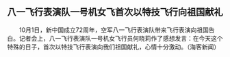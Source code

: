 ## 八一飞行表演队一号机女飞首次以特技飞行向祖国献礼
　　10月1日，新中国成立72周年，空军八一飞行表演队带来飞行表演向祖国告白。记者会上，八一飞行表演队一号机女飞行员何晓莉作了感想发言：在今天这个特殊的日子，首次以特技飞行表演向我们祖国献礼，心情十分激动。（海客新闻）

